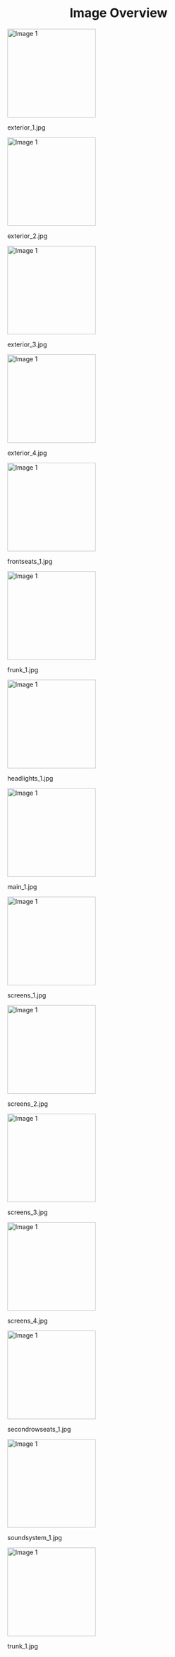 <h1 style ="text-align: center;"> Image Overview </h1>
<div>
<div>
<img src="https://media.evkx.net/multimedia/models/zeekr/x/x_long_range_rwd/exterior_1_xst.jpg" alt="Image 1" style="width: 200px;">
<p>exterior_1.jpg</p>
</div>
<div>
<img src="https://media.evkx.net/multimedia/models/zeekr/x/x_long_range_rwd/exterior_2_xst.jpg" alt="Image 1" style="width: 200px;">
<p>exterior_2.jpg</p>
</div>
<div>
<img src="https://media.evkx.net/multimedia/models/zeekr/x/x_long_range_rwd/exterior_3_xst.jpg" alt="Image 1" style="width: 200px;">
<p>exterior_3.jpg</p>
</div>
<div>
<img src="https://media.evkx.net/multimedia/models/zeekr/x/x_long_range_rwd/exterior_4_xst.jpg" alt="Image 1" style="width: 200px;">
<p>exterior_4.jpg</p>
</div>
<div>
<img src="https://media.evkx.net/multimedia/models/zeekr/x/x_long_range_rwd/frontseats_1_xst.jpg" alt="Image 1" style="width: 200px;">
<p>frontseats_1.jpg</p>
</div>
<div>
<img src="https://media.evkx.net/multimedia/models/zeekr/x/x_long_range_rwd/frunk_1_xst.jpg" alt="Image 1" style="width: 200px;">
<p>frunk_1.jpg</p>
</div>
<div>
<img src="https://media.evkx.net/multimedia/models/zeekr/x/x_long_range_rwd/headlights_1_xst.jpg" alt="Image 1" style="width: 200px;">
<p>headlights_1.jpg</p>
</div>
<div>
<img src="https://media.evkx.net/multimedia/models/zeekr/x/x_long_range_rwd/main_1_xst.jpg" alt="Image 1" style="width: 200px;">
<p>main_1.jpg</p>
</div>
<div>
<img src="https://media.evkx.net/multimedia/models/zeekr/x/x_long_range_rwd/screens_1_xst.jpg" alt="Image 1" style="width: 200px;">
<p>screens_1.jpg</p>
</div>
<div>
<img src="https://media.evkx.net/multimedia/models/zeekr/x/x_long_range_rwd/screens_2_xst.jpg" alt="Image 1" style="width: 200px;">
<p>screens_2.jpg</p>
</div>
<div>
<img src="https://media.evkx.net/multimedia/models/zeekr/x/x_long_range_rwd/screens_3_xst.jpg" alt="Image 1" style="width: 200px;">
<p>screens_3.jpg</p>
</div>
<div>
<img src="https://media.evkx.net/multimedia/models/zeekr/x/x_long_range_rwd/screens_4_xst.jpg" alt="Image 1" style="width: 200px;">
<p>screens_4.jpg</p>
</div>
<div>
<img src="https://media.evkx.net/multimedia/models/zeekr/x/x_long_range_rwd/secondrowseats_1_xst.jpg" alt="Image 1" style="width: 200px;">
<p>secondrowseats_1.jpg</p>
</div>
<div>
<img src="https://media.evkx.net/multimedia/models/zeekr/x/x_long_range_rwd/soundsystem_1_xst.jpg" alt="Image 1" style="width: 200px;">
<p>soundsystem_1.jpg</p>
</div>
<div>
<img src="https://media.evkx.net/multimedia/models/zeekr/x/x_long_range_rwd/trunk_1_xst.jpg" alt="Image 1" style="width: 200px;">
<p>trunk_1.jpg</p>
</div>
</div>
